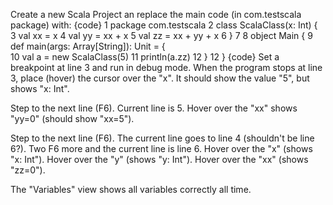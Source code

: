 Create a new Scala Project an replace the main code (in com.testscala package) with:
{code}
1  package com.testscala
2   class ScalaClass(x: Int) {
3     val xx = x
4     val yy = xx + x
5     val zz = xx + yy + x
6   }
7
8   object Main {
9     def main(args: Array[String]): Unit = {  
10      val a = new ScalaClass(5)
11      println(a.zz)
12    } 
12  }
{code}
Set a breakpoint at line 3 and run in debug mode. When the program stops at line 3, place (hover) the cursor over the "x". It should show the value "5", but shows "x: Int". 

Step to the next line (F6).  Current line is 5. Hover over the "xx" shows "yy=0" (should show "xx=5").

Step to the next line (F6). The current line goes to line 4 (shouldn't be line 6?). Two F6 more and the current line is line 6.
Hover over the "x" (shows "x: Int"). Hover over the "y" (shows "y: Int"). Hover over the "xx" (shows "zz=0").


The "Variables" view shows all variables correctly all time.


